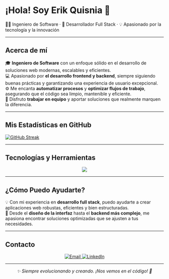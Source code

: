# ¡Hola! Soy Erik Quisnia 👋

👨‍💻 Ingeniero de Software · 🚀 Desarrollador Full Stack · 💡 Apasionado por la tecnología y la innovación

---

## Acerca de mí

🎓 **Ingeniero de Software** con un enfoque sólido en el desarrollo de soluciones web modernas, escalables y eficientes.  
💻 Apasionado por **el desarrollo frontend y backend**, siempre siguiendo buenas prácticas y garantizando una experiencia de usuario excepcional.  
⚙️ Me encanta **automatizar procesos** y **optimizar flujos de trabajo**, asegurando que el código sea limpio, mantenible y eficiente.  
🤝 Disfruto **trabajar en equipo** y aportar soluciones que realmente marquen la diferencia.

---

## Mis Estadísticas en GitHub

[![GitHub Streak](https://streak-stats.demolab.com?user=erikstiven&theme=dark&hide_border=true&locale=es&short_numbers=true)](https://git.io/streak-stats)

---

## Tecnologías y Herramientas

<p align="center">
  <img src="https://skillicons.dev/icons?i=html,css,js,ts,react,redux,nextjs,tailwind,vite,jquery,php,laravel,nodejs,express,sequelize,postgres,mysql,docker,git,github,postman,jest,figma" />
</p>

---

## ¿Cómo Puedo Ayudarte?

💡 Con mi experiencia en **desarrollo full stack**, puedo ayudarte a crear aplicaciones web robustas, eficientes y bien estructuradas.  
🚀 Desde el **diseño de la interfaz** hasta el **backend más complejo**, me apasiona encontrar soluciones optimizadas que se ajusten a tus necesidades.

---

## Contacto

<p align="center">
  <a href="mailto:erikquisnia@gmail.com">
    <img src="https://img.shields.io/badge/Email-erikquisnia@gmail.com-D14836?style=for-the-badge&logo=gmail&logoColor=white" alt="Email"/>
  </a>
  <a href="https://www.linkedin.com/in/erikquisnia/">
    <img src="https://img.shields.io/badge/LinkedIn-Erik%20Quisnia-0077b5?style=for-the-badge&logo=linkedin" alt="LinkedIn"/>
  </a>
</p>

---

<p align="center">
  <em>✨ Siempre evolucionando y creando. ¡Nos vemos en el código! 🚀</em>
</p>
